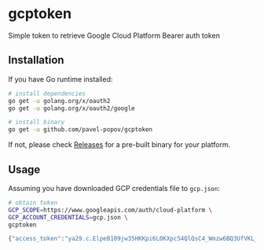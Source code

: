 # gcptoken
Simple token to retrieve Google Cloud Platform Bearer auth token

## Installation

If you have Go runtime installed:

```bash
# install dependencies
go get -u golang.org/x/oauth2
go get -u golang.org/x/oauth2/google

# install binary
go get -u github.com/pavel-popov/gcptoken
```

If not, please check [Releases](releases) for a pre-built binary for your platform.


## Usage

Assuming you have downloaded GCP credentials file to `gcp.json`:

```bash
# obtain token
GCP_SCOPE=https://www.googleapis.com/auth/cloud-platform \
GCP_ACCOUNT_CREDENTIALS=gcp.json \
gcptoken

{"access_token":"ya29.c.ElpeB109jw35HKKpi6L0KXpc54QlQsC4_Wmzw6BQ3UfVKL_iENMWX59j97Vv6KpmDT8mIGNjj9JtJnS3Z5AymAVxSTpeqauJSb8V26TxeL8l-2z3LwX7pY0teWc","token_type":"Bearer","expiry":"2019-08-08T01:49:38.852183+02:00"}
```
